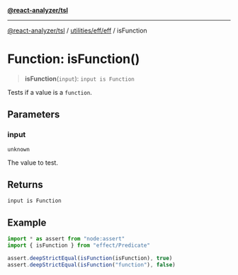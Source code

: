 [**@react-analyzer/tsl**](../../../../README.md)

***

[@react-analyzer/tsl](../../../../README.md) / [utilities/eff/eff](../README.md) / isFunction

# Function: isFunction()

> **isFunction**(`input`): `input is Function`

Tests if a value is a `function`.

## Parameters

### input

`unknown`

The value to test.

## Returns

`input is Function`

## Example

```ts
import * as assert from "node:assert"
import { isFunction } from "effect/Predicate"

assert.deepStrictEqual(isFunction(isFunction), true)
assert.deepStrictEqual(isFunction("function"), false)
```
